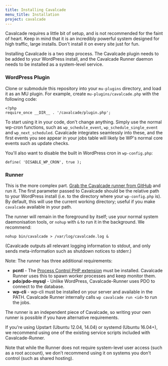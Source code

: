 ```yaml
---
title: Installing Cavalcade
menu_title: Installation
project: cavalcade
---
```


Cavalcade requires a little bit of setup, and is not recommended for the faint
of heart. Keep in mind that it is an incredibly powerful system designed for
high traffic, large installs. Don't install it on every site just for fun.

Installing Cavalcade is a two step process. The Cavalcade plugin needs to be
added to your WordPress install, and the Cavalcade Runner daemon needs to be
installed as a system-level service.

### WordPress Plugin

Clone or submodule this repository into your `mu-plugins` directory, and load it
as an MU plugin. For example, create `mu-plugins/cavalcade.php` with the
following code:

```
<?php
require_once __DIR__ . '/cavalcade/plugin.php';
```


To start using it in your code, don't change anything. Simply use the normal
wp-cron functions, such as `wp_schedule_event`, `wp_schedule_single_event` and
`wp_next_scheduled`. Cavalcade integrates seamlessly into these, and the first
events you see appear in your jobs table will likely be WP's normal core events
such as update checks.

You'll also want to disable the built in WordPress cron in `wp-config.php`:

```
define( 'DISABLE_WP_CRON', true );
```

### Runner

This is the more complex part. [Grab the Cavalcade runner from GitHub][runner]
and run it. The first parameter passed to Cavalcade should be the relative path
to your WordPress install (i.e. to the directory where your `wp-config.php` is).
By default, this will use the current working directory; useful if you make
`cavalcade` available in your path.

[runner]: https://github.com/humanmade/Cavalcade-Runner

The runner will remain in the foreground by itself; use your normal system
daemonisation tools, or `nohup` with `&` to run it in the background.
We recommend:

	nohup bin/cavalcade > /var/log/cavalcade.log &

(Cavalcade outputs all relevant logging information to stdout, and only sends
meta-information such as shutdown notices to stderr.)

Note: The runner has three additional requirements:

* **pcntl** - The [Process Control PHP extension](http://php.net/pcntl) must be installed. Cavalcade Runner uses this to spawn worker processes and keep monitor them.
* **pdo**/**pdo-mysql** - Unlike WordPress, Cavalcade-Runner uses PDO to connect to the database.
* **wp-cli** - wp-cli must be installed on your server and available in the PATH. Cavalcade Runner internally calls `wp cavalcade run <id>` to run the jobs.

The runner is an independent piece of Cavalcade, so writing your own runner is possible if you have alternative requirements.

If you're using Upstart (Ubuntu 12.04, 14.04) or systemd (Ubuntu 16.04+), we recommend using one of the existing service scripts included with Cavalcade-Runner.

Note that while the Runner does not require system-level user access (such as a root account), we don’t recommend using it on systems you don’t control (such as shared hosting).

